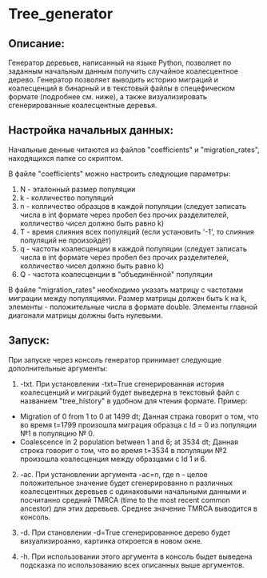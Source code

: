 # Tree_generator

## Описание:
Генератор деревьев, написанный на языке Python, позволяет по заданным начальным данным получить случайное коалесцентное дерево. Генератор позволяет выводить историю миграций и коалесценций в бинарный и в текстовый файлы в спецефическом формате (подробнее см. ниже), а также визуализировать сгенерированные коалесцентные деревья.


## Настройка начальных данных:
Начальные денные читаются из файлов "coefficients" и "migration_rates", находящихся папке со скриптом.

В файле "coefficients" можно настроить следующие параметры:
1) N - эталонный размер популяции
2) k - колличество популяций
3) n - колличество образцов в каждой популяции (следует записать числа в int формате через пробел без прочих разделителей, колличество чисел должно быть равно k)
4) T - время слияния всех популяций (если установить '-1', то слияния популяций не произойдёт)
5) q - частоты коалесценции в каждой популяции (следует записать числа в int формате через пробел без прочих разделителей, колличество чисел должно быть равно k)
6) Q - частота коалесценции в "объединённой" популяции

В файле "migration_rates" необходимо указать матрицу с частотами миграции между популяциями. Размер матрицы должен быть k на k, элементы - положительные числа в формате double. Элементы главной диагонали матрицы должны быть нулевыми.


## Запуск:
При запуске через консоль генератор принимает следующие дополнительные аргументы:
1) -txt. При установлении -txt=True сгенерированная история коалесценций и миграций будет выведерна в текстовый файл с названием "tree_history" в удобном для чтения формате. Пример: 
 - Migration of 0 from 1 to 0 at 1499 dt; 
    Данная страка говорит о том, что во время t=1799 произошла миграция образца с Id = 0 из популяции №1 в популяцию № 0.
 - Coalescence in 2 population between 1 and 6; at 3534 dt; 
    Данная строка говорит о том, что во время t=3534 в популяции №2 произошла коалесценция между образцами с Id 1 и 6.

2) -ac. При установлении аргумента -ac=n, где n - целое положительное значение будет сгенерированно n различных коалесцентных деревьев с одинаковыми начальными данными и посчитанно средний TMRCA (time to the most recent common ancestor) для этих деревьев. Среднее значение TMRCA выводится в консоль.

3) -d. При становлении -d=True сгенерированное дерево будет визуализироанно, картинка откроется в новом окне.
4) -h. При использовании этого аргумента в консоль быдет выведена подсказка по использованию всех описанных выше аргументов.
